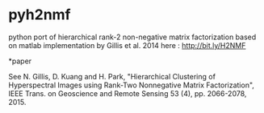 # pyh2nmf
python port of hierarchical rank-2 non-negative matrix factorization 
based on matlab implementation by Gillis et al. 2014 here : http://bit.ly/H2NMF

*paper

See N. Gillis, D. Kuang and H. Park, "Hierarchical Clustering of Hyperspectral Images using Rank-Two Nonnegative Matrix Factorization", IEEE Trans. on Geoscience and Remote Sensing 53 (4), pp. 2066-2078, 2015.